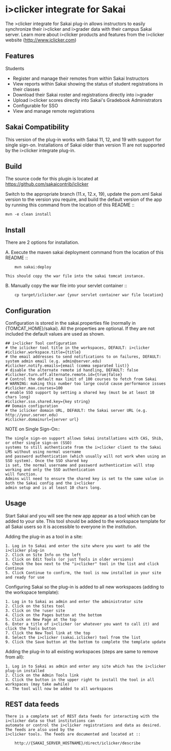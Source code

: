 i>clicker integrate for Sakai
=============================
The >clicker integrate for Sakai plug-in allows instructors to easily synchronize their i>clicker and i>grader data with 
their campus Sakai server. Learn more about i>clicker products and features from the i>clicker website (http://www.iclicker.com)

Features
--------
Students
   * Register and manage their remotes from within Sakai
Instructors
   * View reports within Sakai showing the status of student registrations in their classes
   * Download their Sakai roster and registrations directly into i>grader
   * Upload i>clicker scores directly into Sakai's Gradebook
Administrators
   * Configurable for SSO
   * View and manage remote registrations


Sakai Compatibility
-------------------
This version of the plug-in works with Sakai 11, 12, and 19 with support for single sign-on. Installations of Sakai older than version 11 are not supported by the i>clicker integrate plug-in.

Build
-----
The source code for this plugin is located at https://github.com/sakaicontrib/iclicker

Switch to the appropriate branch (11.x, 12.x, 19), update the pom.xml Sakai version to the version you require, and build the default version of the app by running this command from the location of this README ::

    mvn -e clean install


Install
-------
There are 2 options for installation.

A.  Execute the maven sakai deployment command from the location of this README ::

        mvn sakai:deploy

    This should copy the war file into the sakai tomcat instance.

B.  Manually copy the war file into your servlet container ::

        cp target/iclicker.war {your servlet container war file location}


Configuration
-------------
Configuration is stored in the sakai.properties file (normally in {TOMCAT_HOME}/sakai).
All the properties are optional. If they are not included the default values are used as shown.

    ## i>clicker Tool configuration
    # the iclicker tool title in the workspaces, DEFAULT: i>clicker
    #iclicker.workspace.title={title}
    # the email addresses to send notifications to on failures, DEFAULT: system admin email (e.g. admin@server.edu)
    #iclicker.notify.emails={email (comma separated list)}
    # disable the alternate remote id handling, DEFAULT: false
    #iclicker.turn.off.alternate.remote.id={true|false}
    # Control the default max limit of 100 courses to fetch from Sakai
    # WARNING: making this number too large could cause performance issues
    #iclicker.max.courses=100
    # enable SSO support by setting a shared key (must be at least 10 chars long)
    #iclicker.sso.shared.key={key string}
    ## Domain configuration
    # the iclicker domain URL, DEFAULT: the Sakai server URL (e.g. http://your.server.edu)
    #iclicker.domainurl={server url}

NOTE on Single Sign-On::

    The single sign-on support allows Sakai installations with CAS, Shib, or other single sign-on (SSO)
    systems to still authenticate from the i>clicker client to the Sakai LMS without using normal username
    and password authentication (which usually will not work when using an SSO system). Once the SSO shared key
    is set, the normal username and password authentication will stop working and only the SSO authentication
    will function.
    Admins will need to ensure the shared key is set to the same value in both the Sakai config and the i>clicker
    admin setup and is at least 10 chars long.


Usage
-----
Start Sakai and you will see the new app appear as a tool which can be added to your site.
This tool should be added to the workspace template for all Sakai users so it is accessible to 
everyone in the institution.

Adding the plug-in as a tool in a site:

    1. Log in to Sakai and enter the site where you want to add the i>clicker plug-in
    2. Click on Site Info on the left
    3. Click on Edit Tools (or just Tools in older versions)
    4. Check the box next to the "i>clicker" tool in the list and click Continue
    5. Click Continue to confirm, the tool is now installed in your site and ready for use

Configuring Sakai so the plug-in is added to all new workspaces (adding to the workspace template):

    1. Log in to Sakai as admin and enter the administrator site
    2. Click on the Sites tool
    3. Click on the !user site
    4. Click on the Pages button at the bottom
    5. Click on New Page at the top
    6. Enter a title of i>clicker (or whatever you want to call it) and click the Tools button
    7. Click the New Tool link at the top
    8. Select the i>clicker (sakai.iclicker) tool from the list
    9. Click the Save button at the bottom to complete the template update

Adding the plug-in to all existing workspaces (steps are same to remove from all):

    1. Log in to Sakai as admin and enter any site which has the i>clicker plug-in installed
    2. Click on the Admin Tools link
    3. Click the button in the upper right to install the tool in all workspaces (may take awhile)
    4. The tool will now be added to all workspaces


REST data feeds
---------------

    There is a complete set of REST data feeds for interacting with the i>clicker data so that institutions can
    automate or control the i>clicker registrations and data as desired. The feeds are also used by the
    i>clicker tools. The feeds are documented and located at ::
    
        http://{SAKAI_SERVER_HOSTNAME}/direct/iclicker/describe
